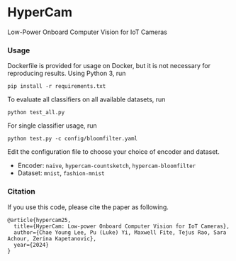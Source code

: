 # HyperCam
Low-Power Onboard Computer Vision for IoT Cameras

### Usage

Dockerfile is provided for usage on Docker, but it is not necessary for reproducing results. Using Python 3, run

```shell
pip install -r requirements.txt
```

To evaluate all classifiers on all available datasets, run

```shell
python test_all.py
```

For single classifier usage, run

```shell
python test.py -c config/bloomfilter.yaml
```

Edit the configuration file to choose your choice of encoder and dataset.
* Encoder: `naive`, `hypercam-countsketch`, `hypercam-bloomfilter`
* Dataset: `mnist`, `fashion-mnist`

### Citation
If you use this code, please cite the paper as following.
```
@article{hypercam25,
  title={HyperCam: Low-power Onboard Computer Vision for IoT Cameras},
  author={Chae Young Lee, Pu (Luke) Yi, Maxwell Fite, Tejus Rao, Sara Achour, Zerina Kapetanovic},
  year={2024}
}
```
